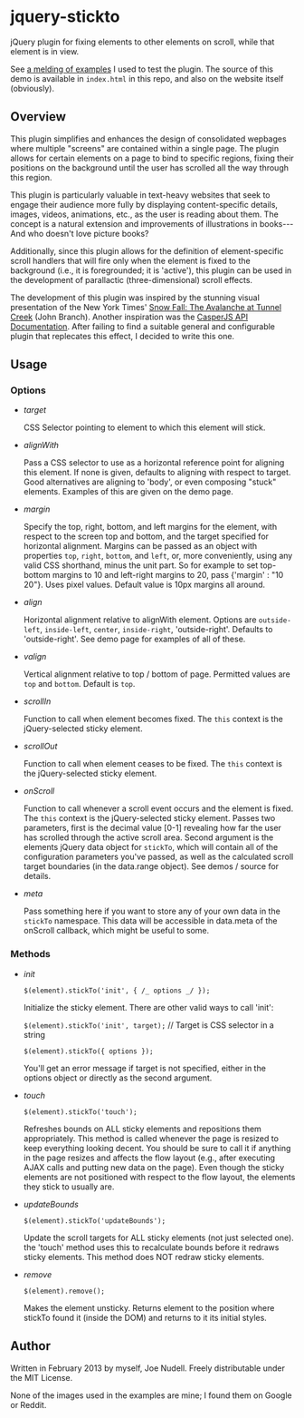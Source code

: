 jquery-stickto
==============

jQuery plugin for fixing elements to other elements on scroll, while that element is in view.

See [a melding of examples](http://joenoodles.com/widgets/stickto/ "examples") I used to test the plugin. The source of this demo is available in `index.html` in this repo, and also on the website itself (obviously).

Overview
--------

This plugin simplifies and enhances the design of consolidated wepbages where multiple "screens" are contained within a single page. The plugin allows for certain elements on a page to bind to specific regions, fixing their positions on the background until the user has scrolled all the way through this region.

This plugin is particularly valuable in text-heavy websites that seek to engage their audience more fully by displaying content-specific details, images, videos, animations, etc., as the user is reading about them. The concept is a natural extension and improvements of illustrations in books---And who doesn't love picture books?

Additionally, since this plugin allows for the definition of element-specific scroll handlers that will fire only when the element is fixed to the background (i.e., it is foregrounded; it is 'active'), this plugin can be used in the development of parallactic (three-dimensional) scroll effects.

The development of this plugin was inspired by the stunning visual presentation of the New York Times' [Snow Fall: The Avalanche at Tunnel Creek](http://www.nytimes.com/projects/2012/snow-fall/#/?part=tunnel-creek) (John Branch). Another inspiration was the [CasperJS API Documentation](http://casperjs.org/api.html). After failing to find a suitable general and configurable plugin that replecates this effect, I decided to write this one.

Usage
-----

### Options

- _target_

  CSS Selector pointing to element to which this element will stick.

- _alignWith_
  
  Pass a CSS selector to use as a horizontal reference point for aligning this element. If none is given, defaults to aligning with respect to target. Good alternatives are aligning to 'body', or even composing "stuck" elements. Examples of this are given on the demo page.

- _margin_
  
  Specify the top, right, bottom, and left margins for the element, with respect to the screen top and bottom, and the target specified for horizontal alignment. Margins can be passed as an object with properties `top`, `right`, `bottom`, and `left`, or, more conveniently, using any valid CSS shorthand, minus the unit part. So for example to set top-bottom margins to 10 and left-right margins to 20, pass {'margin' : "10 20"}. Uses pixel values. Default value is 10px margins all around.

- _align_
  
  Horizontal alignment relative to alignWith element. Options are `outside-left`, `inside-left`, `center`, `inside-right`, 'outside-right'. Defaults to 'outside-right'. See demo page for examples of all of these.

- _valign_
  
  Vertical alignment relative to top / bottom of page. Permitted values are `top` and `bottom`. Default is `top`.

- _scrollIn_
  
  Function to call when element becomes fixed. The `this` context is the jQuery-selected sticky element.

- _scrollOut_
  
  Function to call when element ceases to be fixed. The `this` context is the jQuery-selected sticky element.

- _onScroll_
  
  Function to call whenever a scroll event occurs and the element is fixed. The `this` context is the jQuery-selected sticky element. Passes two parameters, first is the decimal value [0-1] revealing how far the user has scrolled through the active scroll area. Second argument is the elements jQuery data object for `stickTo`, which will contain all of the configuration parameters you've passed, as well as the calculated scroll target boundaries (in the data.range object). See demos / source for details.

- _meta_
  
  Pass something here if you want to store any of your own data in the `stickTo` namespace. This data will be accessible in data.meta of the onScroll callback, which might be useful to some.

### Methods

- _init_
  
  `$(element).stickTo('init', { /_ options _/ });`

  Initialize the sticky element. There are other valid ways to call 'init':
  
  `$(element).stickTo('init', target);`      // Target is CSS selector in a string
  
  `$(element).stickTo({ options });`

  You'll get an error message if target is not specified, either in the options object or directly as the second argument.
  
- _touch_

  `$(element).stickTo('touch');`
  
  Refreshes bounds on ALL sticky elements and repositions them appropriately. This method is called whenever the page is resized to keep everything looking decent. You should be sure to call it if anything in the page resizes and affects the flow layout (e.g., after executing AJAX calls and putting new data on the page). Even though the sticky elements are not positioned with respect to the flow layout, the elements they stick to usually are.

- _updateBounds_

  `$(element).stickTo('updateBounds');`

  Update the scroll targets for ALL sticky elements (not just selected one). the 'touch' method uses this to recalculate bounds before it redraws sticky elements. This method does NOT redraw sticky elements.

- _remove_

  `$(element).remove();`

  Makes the element unsticky. Returns element to the position where stickTo found it (inside the DOM) and returns to it its initial styles.
  
 
Author
------
Written in February 2013 by myself, Joe Nudell.
Freely distributable under the MIT License. 

None of the images used in the examples are mine; I found them on Google or Reddit. 
  
